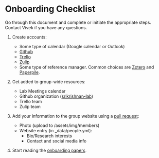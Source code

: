 # Onboarding Checklist

Go through this document and complete or initiate the appropriate steps. Contact Vivek if you have any questions.

1. Create accounts:
    * Some type of calendar (Google calendar or Outlook)
    * [Github](http://github.com)
    * [Trello](http://trello.com)
    * [Zulip](https://zulip.com)
    * Some type of reference manager. Common choices are [Zotero](http://zotero.org]) and [Paperpile](http://paperpile.com).


2. Get added to group-wide resources:
    * Lab Meetings calendar
    * Github organization ([srikrishnan-lab](http://github.com/srikrishnan-lab))
    * Trello team
    * Zulip team

3. Add your information to the group website using a [pull request](https://docs.github.com/en/github/collaborating-with-issues-and-pull-requests/about-pull-requests):
    * Photo (upload to /assets/img/members)
    * Website entry (in _data/people.yml):
        * Bio/Research interests
        * Contact and social media info

4. Start reading the [onboarding papers](/lab-manual/resources/reading_list/index.html#general).
